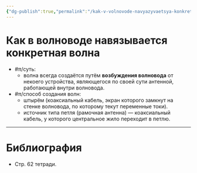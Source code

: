 ```yaml
---
{"dg-publish":true,"permalink":"/kak-v-volnovode-navyazyvaetsya-konkretnaya-volna/","dgHomeLink":true,"dgPassFrontmatter":false,"dgShowLocalGraph":true,"dgShowBacklinks":true}
---
```



# Как в волноводе навязывается конкретная волна

- #π/суть:
	- волна всегда создаётся путём **возбуждения волновода** от некоего устройства, являющегося по своей сути антенной, работающей внутри волновода.
- #π/способ создания волн:
	- штырём (коаксиальный кабель, экран которого замкнут на стенке волновода, по которому текут переменные токи).
	- источник типа петля (рамочная антенна) — коаксиальный кабель, у которого центральное жило переходит в петлю.

---

# Библиография

- Стр. 62 тетради.
